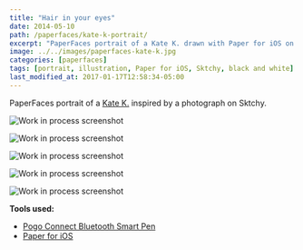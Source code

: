 ```yaml
---
title: "Hair in your eyes"
date: 2014-05-10
path: /paperfaces/kate-k-portrait/
excerpt: "PaperFaces portrait of a Kate K. drawn with Paper for iOS on an iPad."
image: ../../images/paperfaces-kate-k.jpg
categories: [paperfaces]
tags: [portrait, illustration, Paper for iOS, Sktchy, black and white]
last_modified_at: 2017-01-17T12:58:34-05:00
---
```


PaperFaces portrait of a [Kate K.](https://sktchy.com/7Btae) inspired by a photograph on Sktchy.

![Work in process screenshot](../../images/paperfaces-kate-k-process-1-lg.jpg)

![Work in process screenshot](../../images/paperfaces-kate-k-process-2-lg.jpg)

![Work in process screenshot](../../images/paperfaces-kate-k-process-3-lg.jpg)

![Work in process screenshot](../../images/paperfaces-kate-k-process-4-lg.jpg)

![Work in process screenshot](../../images/paperfaces-kate-k-process-5-lg.jpg)

**Tools used:**

- [Pogo Connect Bluetooth Smart Pen](https://www.amazon.com/gp/product/B009K448L4/ref=as_li_ss_tl?ie=UTF8&camp=1789&creative=390957&creativeASIN=B009K448L4&linkCode=as2&tag=mademist-20)
- [Paper for iOS](https://paper.bywetransfer.com/)

